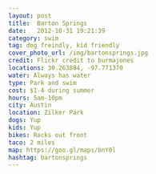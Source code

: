 ```yaml
---
layout: post
title:  Barton Springs
date:   2012-10-31 19:21:39
category: swim
tag: dog freindly, kid friendly
cover_photo_url: /img/bartonsprings.jpg
credit: Flickr credit to burmajones
locations: 30.263884, -97.771370
water: Always has water
type: Park and swim 
cost: $1-4 during summer
hours: 5am-10pm
city: Austin
location: Zilker Park
dogs: Yup
kids: Yup
bikes: Racks out front
taco: 2 miles
map: https://goo.gl/maps/bnY0l 
hashtag: bartonsprings 
---
```



